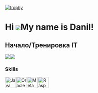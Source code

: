 
[![trophy](https://github-profile-trophy.vercel.app/?username=VeseOKkW&theme=onedark)](https://github.com/ryo-ma/github-profile-trophy)

Hi ![](https://user-images.githubusercontent.com/18350557/176309783-0785949b-9127-417c-8b55-ab5a4333674e.gif)My name is Danil!
==============================================================================================================================

Начало/Тренировка IT
--------------------

<a href="https://www.github.com/VeseOKkW" target="_blank" rel="noreferrer"><img
src="https://img.shields.io/github/followers/VeseOKkW?logo=github&style=for-the-badge&color=3382ed&labelColor=1e3a8a" /></a><a href="https://www.x.com/pon9_u" target="_blank" rel="noreferrer"><img
src="https://img.shields.io/twitter/follow/pon9_u?logo=twitter&style=for-the-badge&color=3382ed&labelColor=1e3a8a"
/></a>
### Skills

<p align="left">
<a href="https://www.oracle.com/java/" target="_blank" rel="noreferrer"><img src="https://raw.githubusercontent.com/danielcranney/readme-generator/main/public/icons/skills/java-colored.svg" width="36" height="36" alt="Java" /></a><a href="https://www.oracle.com/uk/index.html" target="_blank" rel="noreferrer"><img src="https://raw.githubusercontent.com/danielcranney/readme-generator/main/public/icons/skills/oracle-colored.svg" width="36" height="36" alt="Oracle" /></a><a href="https://metamask.io/" target="_blank" rel="noreferrer"><img src="https://raw.githubusercontent.com/danielcranney/readme-generator/main/public/icons/skills/metamask-colored.svg" width="36" height="36" alt="MetaMask" /></a><a href="https://www.raspberrypi.org/" target="_blank" rel="noreferrer"><img src="https://raw.githubusercontent.com/danielcranney/readme-generator/main/public/icons/skills/raspberrypi-colored.svg" width="36" height="36" alt="Raspberry Pi" /></a>
</p>
